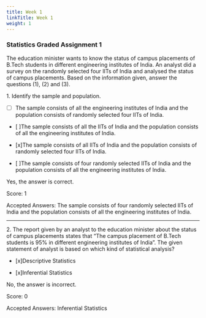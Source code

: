 ```yaml
---
title: Week 1
linkTitle: Week 1
weight: 1
---
```


### Statistics Graded Assignment 1

The education minister wants to know the status of campus placements of B.Tech students in different engineering institutes of India. An analyst did a survey on the randomly selected four IITs of India and analysed the status of campus placements. Based on the information given, answer the questions (1), (2) and (3).

<div class="card ">
1. Identify the sample and population.

- [ ] The sample consists of all the engineering institutes of India and the population consists of randomly selected four IITs of India.

- [ ]The sample consists of all the IITs of India and the population consists of all the engineering institutes of India.

- [x]The sample consists of all IITs of India and the population consists of randomly selected four IITs of India.

- [ ]The sample consists of four randomly selected IITs of India and the population consists of all the engineering institutes of India.

<p class="correct">Yes, the answer is correct.</p>

Score: 1

<p class="fireship-tag tag-react">
Accepted Answers:
The sample consists of four randomly selected IITs of India and the population consists of all the engineering institutes of India.</p>

</div>

---

<div class="card  ">
2. The report given by an analyst to the education minister about the status of campus placements states that “The campus placement of B.Tech students is 95% in different engineering institutes of India”. The given statement of analyst is based on which kind of statistical analysis?
   
- [x]Descriptive Statistics

- [x]Inferential Statistics

<p class="wrong"> No, the answer is incorrect.</p>

Score: 0

<p class="fireship-tag tag-react">
Accepted Answers:
Inferential Statistics</p>
</div>
